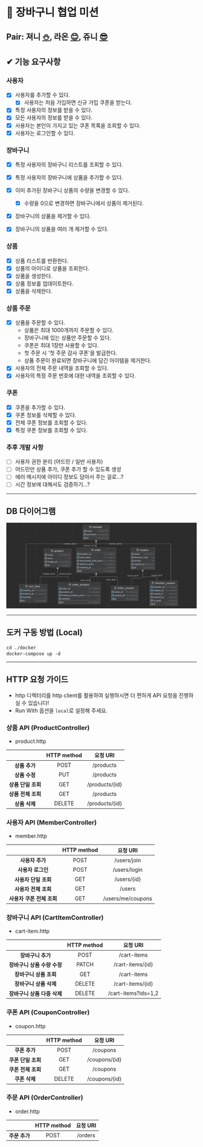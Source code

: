 # 🧺 장바구니 협업 미션

## Pair: 져니 [⛄️](http://github.com/cl8d), 라온 [😊](https://github.com/mcodnjs), 쥬니 [😎](https://github.com/cpot5620)

## ✔ 기능 요구사항
### 사용자

- [x] 사용자를 추가할 수 있다.
  - [x] 사용자는 처음 가입하면 신규 가입 쿠폰을 받는다.
- [x] 특정 사용자의 정보를 받을 수 있다.
- [x] 모든 사용자의 정보를 받을 수 있다.
- [x] 사용자는 본인이 가지고 있는 쿠폰 목록을 조회할 수 있다.
- [x] 사용자는 로그인할 수 있다.

### 장바구니

- [x] 특정 사용자의 장바구니 리스트를 조회할 수 있다.
- [x] 특정 사용자의 장바구니에 상품을 추가할 수 있다.
- [x] 이미 추가된 장바구니 상품의 수량을 변경할 수 있다.
  - [x] 수량을 0으로 변경하면 장바구니에서 상품이 제거된다.
- [x] 장바구니의 상품을 제거할 수 있다.
- [x] 장바구니의 상품을 여러 개 제거할 수 있다.


### 상품
- [x] 상품 리스트를 반환한다.
- [x] 상품의 아이디로 상품을 조회한다.
- [x] 상품을 생성한다.
- [x] 상품 정보를 업데이트한다.
- [x] 상품을 삭제한다.

### 상품 주문
- [x] 상품을 주문할 수 있다.
  - 상품은 최대 1000개까지 주문할 수 있다. 
  - 장바구니에 있는 상품만 주문할 수 있다.
  - 쿠폰은 최대 1장만 사용할 수 있다.
  - 첫 주문 시 '첫 주문 감사 쿠폰'을 발급한다.
  - 상품 주문이 완료되면 장바구니에 담긴 아이템을 제거한다.
- [x] 사용자의 전체 주문 내역을 조회할 수 있다.
- [x] 사용자의 특정 주문 번호에 대한 내역을 조회할 수 있다.

### 쿠폰
- [x] 쿠폰을 추가할 수 있다.
- [x] 쿠폰 정보를 삭제할 수 있다.
- [x] 전체 쿠폰 정보를 조회할 수 있다.
- [x] 특정 쿠폰 정보를 조회할 수 있다.

### 추후 개발 사항
- [ ] 사용자 권한 분리 (어드민 / 일반 사용자)
- [ ] 어드민만 상품 추가, 쿠폰 추가 할 수 있도록 생성
- [ ] 에러 메시지에 아이디 정보도 담아서 주는 걸로...?
- [ ] 시간 정보에 대해서도 검증하기...?

---

## DB 다이어그램
<img src="https://raw.githubusercontent.com/Cl8D/jwp-shopping-order/step1/src/main/resources/static/file/db-diagram.png">

---

## 도커 구동 방법 (Local)
```
cd ./docker
docker-compose up -d
```

---

## HTTP 요청 가이드
- http 디렉터리를 http client를 활용하여 실행하시면 더 편하게 API 요청을 진행하실 수 있습니다!
- Run With 옵션을 `local`로 설정해 주세요.

### 상품 API (ProductController)
- product.http

|              | HTTP method |     요청 URI     |
|:------------:|:-----------:|:--------------:|
|  **상품 추가**   |    POST     |   /products    |
|  **상품 수정**   |     PUT     |   /products    |
| **상품 단일 조회** |     GET     | /products/{id} |
| **상품 전체 조회** |     GET     |   /products    |
|  **상품 삭제**   |   DELETE    | /products/{id} |


### 사용자 API (MemberController)
- member.http

|                  | HTTP method |       요청 URI      |
|:----------------:|:-----------:|:-----------------:|
|    **사용자 추가**    |    POST     |    /users/join    |
|   **사용자 로그인**    |    POST     |    /users/login   |
|  **사용자 단일 조회**   |     GET     |    /users/{id}    |
|  **사용자 전체 조회**   |     GET     |       /users      |
| **사용자 쿠폰 전체 조회** |     GET     | /users/me/coupons |

### 장바구니 API (CartItemController)
- cart-item.http

|                   | HTTP method |       요청 URI        |
|:-----------------:|:-----------:|:-------------------:|
|    **장바구니 추가**    |    POST     |     /cart-items     |
| **장바구니 상품 수량 수정** |    PATCH    |  /cart-items/{id}   |
|  **장바구니 상품 조회**   |     GET     |     /cart-items     |
|  **장바구니 상품 삭제**   |   DELETE    |  /cart-items/{id}   |
| **장바구니 상품 다중 삭제** |   DELETE    | /cart-items?ids=1,2 |

### 쿠폰 API (CouponController)
- coupon.http

|              | HTTP method |    요청 URI     |
|:------------:|:-----------:|:-------------:|
|  **쿠폰 추가**   |    POST     |   /coupons    |
| **쿠폰 단일 조회** |     GET     | /coupons/{id} |
| **쿠폰 전체 조회** |     GET     |   /coupons    |
|  **쿠폰 삭제**   |   DELETE    | /coupons/{id} |

### 주문 API (OrderController)
- order.http

|           | HTTP method | 요청 URI  |
|:---------:|:-----------:|:-------:|
| **주문 추가** |    POST     | /orders |
